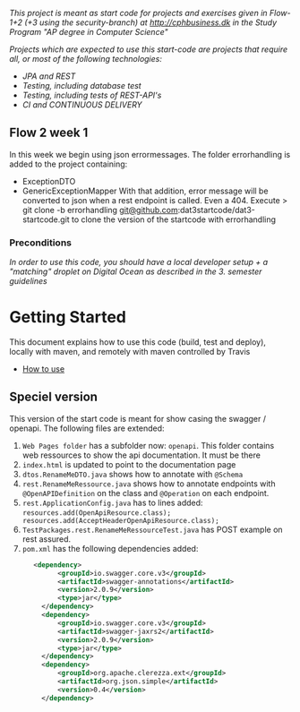 
*This project is meant as start code for projects and exercises given in Flow-1+2 (+3 using the security-branch) at http://cphbusiness.dk in the Study Program "AP degree in Computer Science"*

*Projects which are expected to use this start-code are projects that require all, or most of the following technologies:*
 - *JPA and REST*
- *Testing, including database test*
- *Testing, including tests of REST-API's*
- *CI and CONTINUOUS DELIVERY*

## Flow 2 week 1
In this week we begin using json errormessages. The folder errorhandling is added to the project containing: 
- ExceptionDTO
- GenericExceptionMapper
With that addition, error message will be converted to json when a rest endpoint is called. Even a 404.
Execute > git clone -b errorhandling git@github.com:dat3startcode/dat3-startcode.git to clone the version of the startcode with errorhandling

### Preconditions
*In order to use this code, you should have a local developer setup + a "matching" droplet on Digital Ocean as described in the 3. semester guidelines* 
# Getting Started

This document explains how to use this code (build, test and deploy), locally with maven, and remotely with maven controlled by Travis
 - [How to use](https://docs.google.com/document/d/1K6s6Tt65bzB8bCSE_NUE8alJrLRNTKCwax3GEm4OjOE/edit?usp=sharing)

## Speciel version
This version of the start code is meant for show casing the swagger / openapi. The following files are extended:
1. `Web Pages folder` has a subfolder now: `openapi`. This folder contains web ressources to show the api documentation. It must be there
2. `index.html` is updated to point to the documentation page
3. `dtos.RenameMeDTO.java` shows how to annotate with `@Schema`
4. `rest.RenameMeRessource.java` shows how to annotate endpoints with `@OpenAPIDefinition` on the class and `@Operation` on each endpoint.
5. `rest.ApplicationConfig.java` has to lines added: `resources.add(OpenApiResource.class); resources.add(AcceptHeaderOpenApiResource.class);`
6. `TestPackages.rest.RenameMeRessourceTest.java` has POST example on rest assured.
7. `pom.xml` has the following dependencies added:
```xml
      <dependency>
            <groupId>io.swagger.core.v3</groupId>
            <artifactId>swagger-annotations</artifactId>
            <version>2.0.9</version>
            <type>jar</type>
        </dependency>
        <dependency>
            <groupId>io.swagger.core.v3</groupId>
            <artifactId>swagger-jaxrs2</artifactId>
            <version>2.0.9</version>
            <type>jar</type>
        </dependency>
        <dependency>
            <groupId>org.apache.clerezza.ext</groupId>
            <artifactId>org.json.simple</artifactId>
            <version>0.4</version>
        </dependency>
```
